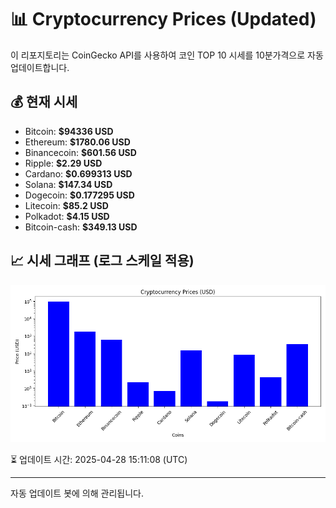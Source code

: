 
# 📊 Cryptocurrency Prices (Updated)

이 리포지토리는 CoinGecko API를 사용하여 코인 TOP 10 시세를 10분가격으로 자동 업데이트합니다.

## 💰 현재 시세
- Bitcoin: **$94336 USD**
- Ethereum: **$1780.06 USD**
- Binancecoin: **$601.56 USD**
- Ripple: **$2.29 USD**
- Cardano: **$0.699313 USD**
- Solana: **$147.34 USD**
- Dogecoin: **$0.177295 USD**
- Litecoin: **$85.2 USD**
- Polkadot: **$4.15 USD**
- Bitcoin-cash: **$349.13 USD**

## 📈 시세 그래프 (로그 스케일 적용)
![Crypto Prices](crypto_prices.png)

⏳ 업데이트 시간: 2025-04-28 15:11:08 (UTC)

---
자동 업데이트 봇에 의해 관리됩니다.
